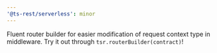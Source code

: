 ```yaml
---
'@ts-rest/serverless': minor
---
```


Fluent router builder for easier modification of request context type in middleware. Try it out through  `tsr.routerBuilder(contract)`!
